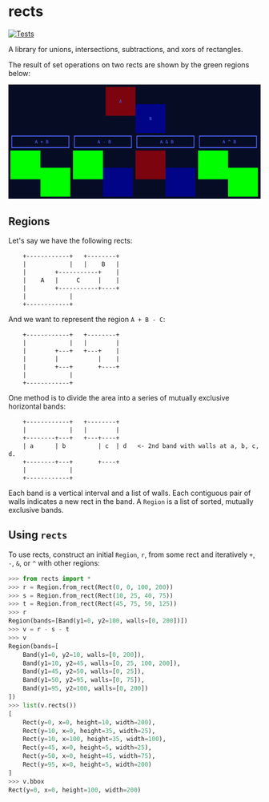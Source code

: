 # rects

[![Tests](https://github.com/salt-die/rects/actions/workflows/run-tests.yaml/badge.svg)](https://github.com/salt-die/rects/actions/workflows/run-tests.yaml)

A library for unions, intersections, subtractions, and xors of rectangles.

The result of set operations on two rects are shown by the green regions below:

![rects](rects.gif)

Regions
-------
Let's say we have the following rects:
```
    +------------+   +--------+
    |            |   |    B   |
    |        +-----------+    |
    |    A   |     C     |    |
    |        +-----------+----+
    |            |
    +------------+
```

And we want to represent the region `A + B - C`:
```
    +------------+   +--------+
    |            |   |        |
    |        +---+   +---+    |
    |        |           |    |
    |        +---+       +----+
    |            |
    +------------+
```

One method is to divide the area into a series of mutually exclusive horizontal bands:
```
    +------------+   +--------+
    |            |   |        |
    +--------+---+   +---+----+
    | a      | b         | c  | d   <- 2nd band with walls at a, b, c, d.
    +--------+---+       +----+
    |            |
    +------------+
```

Each band is a vertical interval and a list of walls. Each contiguous pair of walls indicates a new rect in the band.
A `Region` is a list of sorted, mutually exclusive bands.

Using `rects`
------------
To use rects, construct an initial `Region`, `r`, from some rect and iteratively
`+`, `-`, `&`, or `^` with other regions:
```py
>>> from rects import *
>>> r = Region.from_rect(Rect(0, 0, 100, 200))
>>> s = Region.from_rect(Rect(10, 25, 40, 75))
>>> t = Region.from_rect(Rect(45, 75, 50, 125))
>>> r
Region(bands=[Band(y1=0, y2=100, walls=[0, 200])])
>>> v = r - s - t
>>> v
Region(bands=[
    Band(y1=0, y2=10, walls=[0, 200]),
    Band(y1=10, y2=45, walls=[0, 25, 100, 200]),
    Band(y1=45, y2=50, walls=[0, 25]),
    Band(y1=50, y2=95, walls=[0, 75]),
    Band(y1=95, y2=100, walls=[0, 200])
])
>>> list(v.rects())
[
    Rect(y=0, x=0, height=10, width=200),
    Rect(y=10, x=0, height=35, width=25),
    Rect(y=10, x=100, height=35, width=100),
    Rect(y=45, x=0, height=5, width=25),
    Rect(y=50, x=0, height=45, width=75),
    Rect(y=95, x=0, height=5, width=200)
]
>>> v.bbox
Rect(y=0, x=0, height=100, width=200)
```
